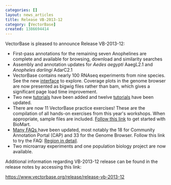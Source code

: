 ```yaml
---
categories: []
layout: news_articles
title: Release VB-2013-12
category: [VectorBase]
created: 1386694414
---
```

<p>VectorBase is pleased to announce Release VB-2013-12:<p>
<ul>
<li>First-pass annotations for the remaining seven Anophelines are complete and available for browsing, download and similarity searches</li>
<li>Assembly and annotation updates for <em>Aedes aegypti</em> AaegL2.1 and <em>Anopheles darlingi</em> AdarC2.1</li>
<li>VectorBase contains nearly 100 RNAseq experiments from nine species. See the new <a href="/rna-seq-data-sets">interface</a> to explore. Coverage plots in the genome browser are now presented as bigwig files rather than bam, which gives a significant page load time improvement.</li> 
<li>Two new <a href="/tutorials">tutorials</a> have been added and twelve <a href="/tutorials">tutorials</a> have been updated.</li>
<li>There are now 11 VectorBase practice exercises! These are the compilation of all hands-on exercises from this year's workshops. When appropriate, sample files are included. <a href="/tutorials/biomart">Follow this link</a> to get started with BioMart. </li>
<li><a href="/faqs">Many FAQs </a> have been updated, most notably the 18 for Community Annotation Portal (CAP) and 33 for the Genome Browser. Follow this link to try the FAQ: <a href="/faqs/region-detail">Region in detail</a>.</li>
<li>Two microarray experiments and one population biology project are now available.</li>
</ul>
<p>Additional information regarding VB-2013-12 release can be found in the release notes by accessing this link:<p/> 

<a href="https://www.vectorbase.org/release/release-vb-2013-12">https://www.vectorbase.org/release/release-vb-2013-12</a>
